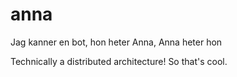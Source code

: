 # anna
Jag kanner en bot, hon heter Anna, Anna heter hon

Technically a distributed architecture! So that's cool.
